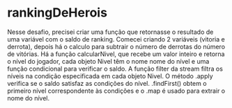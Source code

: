 # rankingDeHerois
Nesse desafio, precisei criar uma função que retornasse o resultado de uma variável com o saldo de ranking.
Comecei criando 2 variáveis (vitoria e derrota), depois há o calculo para subtrair o número de derrotas do número de vitórias.
Há a função calcularNivel, que recebe um valor inteiro e retorna o nível do jogador, cada objeto Nivel têm o nome nome do nível e uma função
condicional para verificar o saldo.
A função filter da stream filtra os níveis na condição especificada em cada objeto Nivel. O método .apply verifica se o saldo satisfaz as condições do nível.
.findFirst() obtem o primeiro nível correspondente às condições e o .map é usado para extrair o nome do nível.
